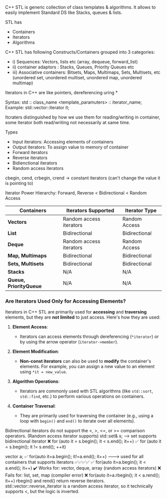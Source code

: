 C++ STL is generic collection of class templates & algorithms.
It allows to easily implement Standard DS like Stacks, queues & lists.

STL has 
- Containers
- Iterators
- Algorithms

C++ STL has following Constructs/Containers grouped into 3 categories:
- ⅰ) Sequences: Vectors, lists etc (array, dequeue, forward_list)
- ⅱ) container adaptors : Stacks, Queues, Priority Queues etc
- iii) Associative containers: Bitsets, Maps, Multimaps, Sets, Multisets, etc (unordered set, unordered multiset, unordered map, unordered multimap)

Iterators in C++ are like pointers, 
dereferencing uring *

Syntax:
std :: class_name <template_paramuters> :: iterator_name;
Example: 
std::vector<int>::iterator it;

Itcraters distinguished by how we use them for reading/writing in container, some iterator both read/writing not necessarily at same time.

Types

- Input iterators: Accessing elements of containers
- Output iterators: To assign value to memory of container
- Forward iterators
- Reverse iterators
- Bidienctional iterators
- Random access iterators

cbegin, cend, crbegin, crend -> constant iterators (can't change the value it is pointing to)

Iterator Power Hierarchy:
Forward, Reverse < Bidirectional < Random Access

| **Containers**           | **Iterators Supported** | **Iterator Type** |
| ------------------------ | ----------------------- | ----------------- |
| **Vectors**              | Random access iterators | Random Access     |
| **List**                 | Bidirectional           | Bidirectional     |
| **Deque**                | Random access iterators | Random Access     |
| **Map, Multimaps**       | Bidirectional           | Bidirectional     |
| **Sets, Multisets**      | Bidirectional           | Bidirectional     |
| **Stacks**               | N/A                     | N/A               |
| **Queue, PriorityQueue** | N/A                     | N/A               |


### **Are Iterators Used Only for Accessing Elements?**

Iterators in C++ STL are primarily used for **accessing** and **traversing** elements, but they are **not limited** to just access. Here's how they are used:

1. **Element Access**:

   * Iterators can access elements through dereferencing (`*iterator`) or by using the arrow operator (`iterator->member`).

2. **Element Modification**:

   * **Non-const iterators** can also be used to **modify** the container's elements. For example, you can assign a new value to an element using `*it = new_value`.

3. **Algorithm Operations**:

   * Iterators are commonly used with STL algorithms (like `std::sort`, `std::find`, etc.) to perform various operations on containers.

4. **Container Traversal**:

   * They are primarily used for traversing the container (e.g., using a loop with `begin()` and `end()` to iterate over all elements).


Bidirectional iterators do not support the <, >, <=, or >= comparison operators. (Random access iterator supports)
std::set<T>& s;   -->   set supports bidirectional iterator
❌ for (auto it = s.begin(); it < s.end(); it++)
✅ for (auto it = s.begin(); it != s.end(); ++it) 

vector<int> a;
✅ for(auto it=a.begin(); it!=a.end(); it++)  ---> used for all containers that supports iterators ✅✅✅✅
✅ for(auto it=a.begin(); it < a.end(); it++)
      ✔️ Works for: vector, deque, array (random access iterators)
      ❌ Fails for: list, set, map (compiler error)
❌ for(auto it=a.rbegin(); it < a.rend(); it++)
      rbegin() and rend() return reverse iterators.
      std::vector::reverse_iterator is a random access iterator, so it technically supports <, but the logic is inverted.